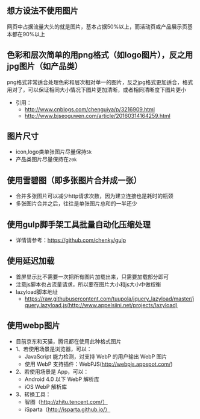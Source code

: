 ## 想方设法不使用图片
网页中占据流量大头的就是图片，基本占据50%以上，而活动页或产品展示页基本都在90%以上

## 色彩和层次简单的用png格式（如logo图片），反之用jpg图片（如产品类）
png格式非常适合处理色彩和层次相对单一的图片，反之jpg格式更加适合，格式用对了，可以保证相同大小情况下图片更加清晰，或者相同清晰度下图片更小
* 引用：
	* http://www.cnblogs.com/chenguiya/p/3216909.html
	* http://www.bjseoguwen.com/article/20160314164259.html

## 图片尺寸
* icon,logo类单张图片尽量保持`5k`
* 产品类图片尽量保持在`20k`

## 使用雪碧图（即多张图片合并成一张）
* 合并多张图片可以减少http请求次数，因为建立连接也是耗时的瓶颈
* 多张图片合并之后，往往是单张图片总和的一半还少

## 使用gulp脚手架工具批量自动化压缩处理
* 详情请参考：https://github.com/chenky/gulp

## 使用延迟加载
* 首屏显示比不需要一次把所有图片加载出来，只需要加载部分即可
* 注意js脚本也占流量请求，所以要在图片大小和js大小中做权衡
* lazyload脚本地址
	* https://raw.githubusercontent.com/tuupola/jquery_lazyload/master/jquery.lazyload.js(http://www.appelsiini.net/projects/lazyload)

## 使用webp图片
* 目前京东和天猫，腾讯都在使用此种格式图片
* 1、若使用场景是浏览器，可以：
	* JavaScript 能力检测，对支持 WebP 的用户输出 WebP 图片
	* 使用 WebP 支持插件：WebPJS(http://webpjs.appspot.com/) 
* 2、若使用场景是 App，可以：
	* Android 4.0 以下 WebP 解析库
	* iOS WebP 解析库
* 3、转换工具：
	* 智图（http://zhitu.tencent.com/）
	* iSparta（http://isparta.github.io/）
